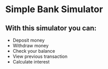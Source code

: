 # Simple Bank Simulator

## With this simulator you can:
- Deposit money
- Withdraw money
- Check your balance
- View previous transaction
- Calculate interest
